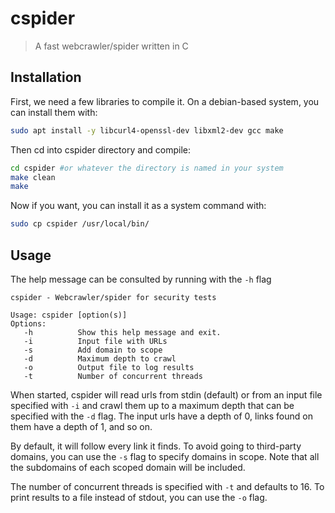 # cspider
> A fast webcrawler/spider written in C

## Installation

First, we need a few libraries to compile it. On a debian-based system, you can install them with:

```bash
sudo apt install -y libcurl4-openssl-dev libxml2-dev gcc make
```

Then cd into cspider directory and compile:

```bash
cd cspider #or whatever the directory is named in your system
make clean
make
```

Now if you want, you can install it as a system command with:

```bash
sudo cp cspider /usr/local/bin/
```

## Usage

The help message can be consulted by running with the `-h` flag

```
cspider - Webcrawler/spider for security tests

Usage: cspider [option(s)]
Options:
   -h          Show this help message and exit.
   -i          Input file with URLs
   -s          Add domain to scope
   -d          Maximum depth to crawl
   -o          Output file to log results
   -t          Number of concurrent threads

```

When started, cspider will read urls from stdin (default) or from an input file specified with `-i` and crawl them up to a maximum depth that can be specified with the `-d` flag. The input urls have a depth of 0, links found on them have a depth of 1, and so on.

By default, it will follow every link it finds. To avoid going to third-party domains, you can use the `-s` flag to specify domains in scope. Note that all the subdomains of each scoped domain will be included. 

The number of concurrent threads is specified with `-t` and defaults to 16. To print results to a file instead of stdout, you can use the `-o` flag.
